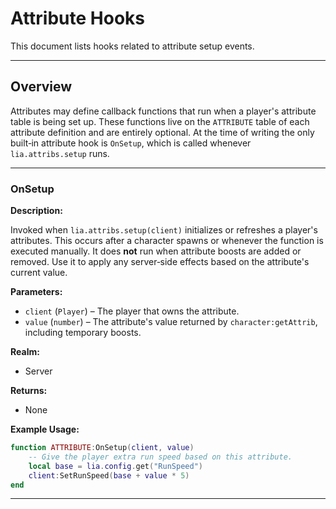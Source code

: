 # Attribute Hooks

This document lists hooks related to attribute setup events.

---

## Overview

Attributes may define callback functions that run when a player's attribute table is being set up. These functions live on the `ATTRIBUTE` table of each attribute definition and are entirely optional. At the time of writing the only built‑in attribute hook is `OnSetup`, which is called whenever `lia.attribs.setup` runs.

---

### OnSetup

**Description:**

Invoked when `lia.attribs.setup(client)` initializes or refreshes a player's attributes. This occurs after a character spawns or whenever the function is executed manually. It does **not** run when attribute boosts are added or removed. Use it to apply any server‑side effects based on the attribute's current value.

**Parameters:**

* `client` (`Player`) – The player that owns the attribute.
* `value` (`number`) – The attribute's value returned by `character:getAttrib`, including temporary boosts.

**Realm:**

* Server

**Returns:**

* None

**Example Usage:**

```lua
function ATTRIBUTE:OnSetup(client, value)
    -- Give the player extra run speed based on this attribute.
    local base = lia.config.get("RunSpeed")
    client:SetRunSpeed(base + value * 5)
end
```

---

